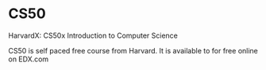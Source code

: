 CS50
====

HarvardX: CS50x Introduction to Computer Science

CS50 is self paced free course from Harvard. It is available to for free online on EDX.com
